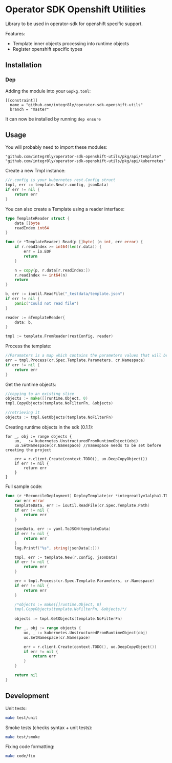 # Operator SDK Openshift Utilities

Library to be used in operator-sdk for openshift specific support.

Features:

* Template inner objects processing into runtime objects
* Register openshift specific types


## Installation

### Dep

Adding the module into your `Gopkg.toml`:

```
[[constraint]]
  name = "github.com/integr8ly/operator-sdk-openshift-utils"
  branch = "master"
```

It can now be installed by running `dep ensure`

## Usage

You will probably need to import these modules:

```
"github.com/integr8ly/operator-sdk-openshift-utils/pkg/api/template"
"github.com/integr8ly/operator-sdk-openshift-utils/pkg/api/kubernetes"
```

Create a new Tmpl instance:

```go
//r.config is your kubernetes rest.Config struct
tmpl, err := template.New(r.config, jsonData)
if err != nil {
    return err
}
```

You can also create a Template using a reader interface:

```go
type TemplateReader struct {
    data []byte
    readIndex int64
}

func (r *TemplateReader) Read(p []byte) (n int, err error) {
    if r.readIndex >= int64(len(r.data)) {
        err = io.EOF
        return
    }

    n = copy(p, r.data[r.readIndex:])
    r.readIndex += int64(n)
    return
}

b, err := ioutil.ReadFile("_testdata/template.json")
if err != nil {
    panic("Could not read file")
}

reader := &TemplateReader{
    data: b,
}

tmpl := template.FromReader(restConfig, reader)
```

Process the template:

```go
//Paramaters is a map which contains the parameters values that will be filled in the template
err = tmpl.Process(cr.Spec.Template.Parameters, cr.Namespace)
if err != nil {
    return err
}
```

Get the runtime objects:

```go
//copying to an existing slice
objects := make([]runtime.Object, 0)
tmpl.CopyObjects(template.NoFilterFn, &objects)

//retrieving it
objects := tmpl.GetObjects(template.NoFilterFn)
```

Creating runtime objects in the sdk (0.1.1):

```
for _, obj := range objects {
    uo, _ := kubernetes.UnstructuredFromRuntimeObject(obj)
    uo.SetNamespace(cr.Namespace) //namespace needs to be set before creating the project

    err = r.client.Create(context.TODO(), uo.DeepCopyObject())
    if err != nil {
        return err
    }
}
```


Full sample code:

```go
func (r *ReconcileDeployment) DeployTemplate(cr *integreatlyv1alpha1.TDeployment) error {
    var err error
    templateData, err := ioutil.ReadFile(cr.Spec.Template.Path)
    if err != nil {
        return err
    }

    jsonData, err := yaml.ToJSON(templateData)
    if err != nil {
        return err
    }
    log.Printf("%s", string(jsonData[:]))

    tmpl, err := template.New(r.config, jsonData)
    if err != nil {
        return err
    }

    err = tmpl.Process(cr.Spec.Template.Parameters, cr.Namespace)
    if err != nil {
        return err
    }

    /*objects := make([]runtime.Object, 0)
    tmpl.CopyObjects(template.NoFilterFn, &objects)*/
    
    objects := tmpl.GetObjects(template.NoFilterFn)

    for _, obj := range objects {
        uo, _ := kubernetes.UnstructuredFromRuntimeObject(obj)
        uo.SetNamespace(cr.Namespace)

        err = r.client.Create(context.TODO(), uo.DeepCopyObject())
        if err != nil {
            return err
        }
    }

    return nil
}
```

## Development

Unit tests:

```sh
make test/unit
```

Smoke tests (checks syntax + unit tests):

```sh
make test/smoke
```

Fixing code formatting:

```sh
make code/fix
```